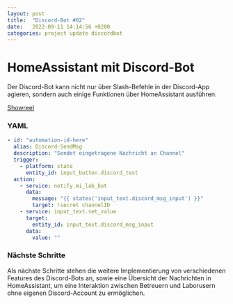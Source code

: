 ```yaml
---
layout: post
title:  "Discord-Bot #02"
date:   2022-09-11 14:14:56 +0200
categories: project update discordbot
---
```


# HomeAssistant mit Discord-Bot

Der Discord-Bot kann nicht nur über Slash-Befehle in der Discord-App agieren, sondern auch einige Funktionen über HomeAssistant ausführen. 

[Showreel](/assets/2022-09-19-HomeAssistant-discord.gif)

### YAML

```yaml
- id: "automation-id-here"
  alias: Discord-SendMsg
  description: "Sendet eingetragene Nachricht an Channel"
  trigger:
    - platform: state
      entity_id: input_button.discord_test
  action:
    - service: notify.mi_lab_bot
      data:
        message: "{{ states('input_text.discord_msg_input') }}"
        target: !secret channelID
    - service: input_text.set_value
      target:
        entity_id: input_text.discord_msg_input
      data:
        value: ""
```

### Nächste Schritte

Als nächste Schritte stehen die weitere Implementierung von verschiedenen Features des Discord-Bots an, sowie eine Übersicht der Nachrichten in HomeAssistant, um eine Interaktion zwischen Betreuern und Laborusern ohne eigenen Discord-Account zu ermöglichen.